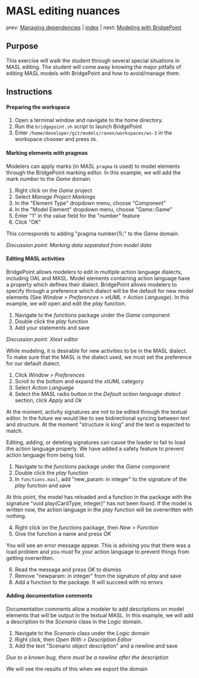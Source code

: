 MASL editing nuances
====================

prev: [Managing dependencies](exercise3.md) | [index](README.md) | next: [Modeling with BridgePoint](exercise5.md)

## Purpose

This exercise will walk the student through several special situations in MASL
editing. The student will come away knowing the major pitfalls of editing MASL
models with BridgePoint and how to avoid/manage them.

## Instructions

#### Preparing the workspace

1. Open a terminal window and navigate to the home directory.  
2. Run the `bridgepoint.sh` script to launch BridgePoint  
3. Enter `/home/developer/git/models/raven/workspaces/ws-3` in the workspace
chooser and press `Ok`.  

#### Marking elements with pragmas

Modelers can apply marks (in MASL `pragma` is used) to model elements through
the BridgePoint marking editor.  In this example, we will add the mark _number_
to the _Game_ domain.

1. Right click on the _Game_ project  
2. Select _Manage Project Markings_  
3. In the "Element Type" dropdown menu, choose "Component"  
4. In the "Model Element" dropdown menu, choose "Game::Game"  
5. Enter "1" in the value field for the "number" feature  
6. Click "OK"  

This corresponds to adding "pragma number(1);" to the _Game_ domain.

_Discussion point: Marking data separated from model data_

#### Editing MASL activities

BridgePoint allows modelers to edit in multiple action language dialects,
including OAL and MASL. Model elements containing action language have a
property which defines their dialect.  BridgePoint allows modelers to specify
through a preference which dialect will be the default for new model elements
(See _Window > Preferences > xtUML > Action Language_). In this example, we will
open and edit the _play_ function.

1. Navigate to the _functions_ package under the _Game_ component  
2. Double click the _play_ function  
3. Add your statements and save  

_Discussion point: Xtext editor_

While modeling, it is desirable for new activities to be in the MASL dialect.
To make sure that the MASL is the dialect used, we must set the preference for
our default dialect.

1. Click _Window > Preferences_  
2. Scroll to the bottom and expand the _xtUML_ category  
3. Select _Action Language_  
4. Select the _MASL_ radio button in the _Default action language dialect_
section, click _Apply_ and _Ok_  

At the moment, activity signatures are not to be edited through the textual
editor. In the future we would like to see bidirectional syncing between text
and structure. At the moment "structure is king" and the text is expected to
match.

Editing, adding, or deleting signatures can cause the loader to fail to load the
action language properly. We have added a safety feature to prevent action
language from being lost.

1. Navigate to the _functions_ package under the _Game_ component  
2. Double click the _play_ function  
3. In `functions.masl`, add "new_param: in integer" to the signature of the
_play_ function and save  

At this point, the model has reloaded and a function in the package with the
signature "void play(CardType, integer)" has not been found. If the model is
written now, the action language in the _play_ function will be overwritten with
nothing.

4. Right click on the _functions_ package, then _New > Function_  
5. Give the function a name and press _OK_  

You will see an error message appear. This is advising you that there was a load
problem and you must fix your action language to prevent things from getting
overwritten.

6. Read the message and press _OK_ to dismiss  
7. Remove "newparam: in integer" from the signature of _play_ and save  
8. Add a function to the package. It will succeed with no errors  

#### Adding documentation comments

Documentation comments allow a modeler to add descriptions on model elements
that will be output in the textual MASL. In this example, we will add a
description to the _Scenario_ class in the _Logic_ domain.

1. Navigate to the _Scenario_ class under the _Logic_ domain  
2. Right click, then _Open With > Description Editor_  
3. Add the text "Scenario object description" and a newline and save  

_Due to a known bug, there must be a newline after the description_

We will see the results of this when we export the domain  

